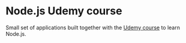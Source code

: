 # Node.js Udemy course

Small set of applications built together with the [Udemy course](https://www.udemy.com/the-complete-nodejs-developer-course-2/) to learn Node.js.
